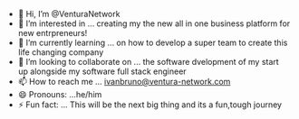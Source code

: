 - 👋 Hi, I’m @VenturaNetwork
- 👀 I’m interested in ... creating my the new all in one business platform for new entrpreneurs!
- 🌱 I’m currently learning ... on how to develop a super team to create this life changing company
- 💞️ I’m looking to collaborate on ... the software dvelopment of my start up alongside my software full stack engineer 
- 📫 How to reach me ... ivanbruno@ventura-network.com
- 😄 Pronouns: ...he/him
- ⚡ Fun fact: ... This will be the next big thing and its a fun,tough journey

<!---
VenturaNetwork/VenturaNetwork is a ✨ special ✨ repository because its `README.md` (this file) appears on your GitHub profile.
You can click the Preview link to take a look at your changes.
--->
